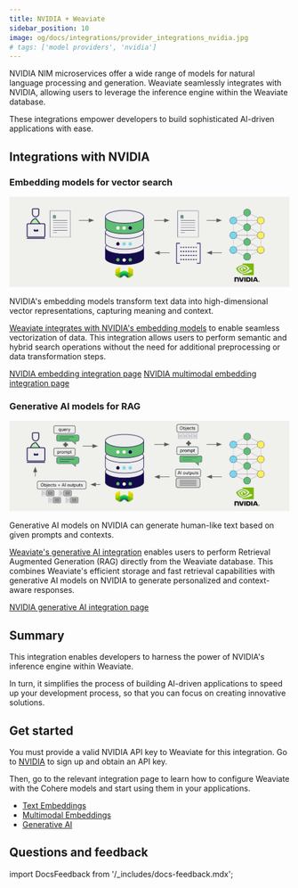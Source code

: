 ```yaml
---
title: NVIDIA + Weaviate
sidebar_position: 10
image: og/docs/integrations/provider_integrations_nvidia.jpg
# tags: ['model providers', 'nvidia']
---
```


<!-- Note: for images, use https://docs.google.com/presentation/d/15opIcJuaIjEEcs_1Zm8B6pccox2p7_MHSjCnRv4dPfU/edit?usp=sharing -->

NVIDIA NIM microservices offer a wide range of models for natural language processing and generation. Weaviate seamlessly integrates with NVIDIA, allowing users to leverage the inference engine within the Weaviate database.

These integrations empower developers to build sophisticated AI-driven applications with ease.

## Integrations with NVIDIA

### Embedding models for vector search

![Embedding integration illustration](../_includes/integration_nvidia_embedding.png)

NVIDIA's embedding models transform text data into high-dimensional vector representations, capturing meaning and context.

[Weaviate integrates with NVIDIA's embedding models](./embeddings.md) to enable seamless vectorization of data. This integration allows users to perform semantic and hybrid search operations without the need for additional preprocessing or data transformation steps.

[NVIDIA embedding integration page](./embeddings.md)
[NVIDIA multimodal embedding integration page](./embeddings-multimodal.md)

### Generative AI models for RAG

![Single prompt RAG integration generates individual outputs per search result](../_includes/integration_nvidia_rag_single.png)

Generative AI models on NVIDIA can generate human-like text based on given prompts and contexts.

[Weaviate's generative AI integration](./generative.md) enables users to perform Retrieval Augmented Generation (RAG) directly from the Weaviate database. This combines Weaviate's efficient storage and fast retrieval capabilities with generative AI models on NVIDIA to generate personalized and context-aware responses.

[NVIDIA generative AI integration page](./generative.md)

<!-- ### Reranker models

![Reranker integration illustration](../_includes/integration_nvidia_reranker.png)

NVIDIA's reranker models are designed to improve the relevance and ranking of search results.

[The Weaviate reranker integration](./reranker.md) allows users to easily refine their search results by leveraging NVIDIA's reranker models.

[NVIDIA reranker integration page](./reranker.md) -->

## Summary

This integration enables developers to harness the power of NVIDIA's inference engine within Weaviate.

In turn, it simplifies the process of building AI-driven applications to speed up your development process, so that you can focus on creating innovative solutions.

## Get started

You must provide a valid NVIDIA API key to Weaviate for this integration. Go to [NVIDIA](https://build.nvidia.com/) to sign up and obtain an API key.

Then, go to the relevant integration page to learn how to configure Weaviate with the Cohere models and start using them in your applications.

- [Text Embeddings](./embeddings.md)
- [Multimodal Embeddings](./embeddings-multimodal.md)
- [Generative AI](./generative.md)
<!-- - [Reranker](./reranker.md) -->

## Questions and feedback

import DocsFeedback from '/_includes/docs-feedback.mdx';

<DocsFeedback/>

